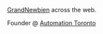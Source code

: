 [GrandNewbien](https://keybase.io/grandnewbien) across the web.

Founder @ [Automation Toronto](https://automationtoronto.com) 


